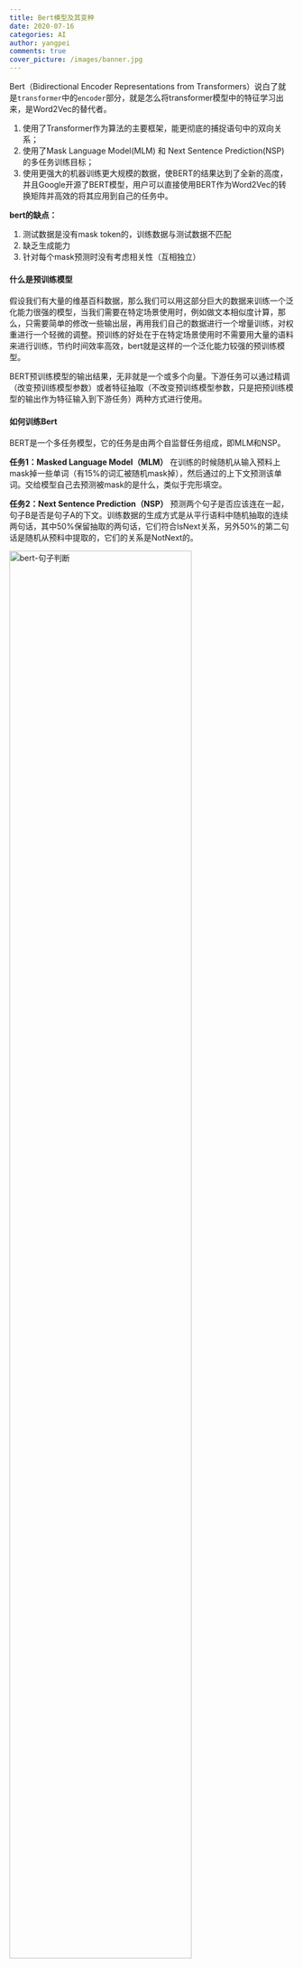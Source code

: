 ```yaml
---
title: Bert模型及其变种
date: 2020-07-16
categories: AI
author: yangpei
comments: true
cover_picture: /images/banner.jpg
---
```


Bert（Bidirectional Encoder Representations from Transformers）说白了就是`transformer`中的`encoder`部分，就是怎么将transformer模型中的特征学习出来，是Word2Vec的替代者。

1. 使用了Transformer作为算法的主要框架，能更彻底的捕捉语句中的双向关系；
2. 使用了Mask Language Model(MLM) 和 Next Sentence Prediction(NSP) 的多任务训练目标；
3. 使用更强大的机器训练更大规模的数据，使BERT的结果达到了全新的高度，并且Google开源了BERT模型，用户可以直接使用BERT作为Word2Vec的转换矩阵并高效的将其应用到自己的任务中。

**bert的缺点：**
1. 测试数据是没有mask token的，训练数据与测试数据不匹配
2. 缺乏生成能力
3. 针对每个mask预测时没有考虑相关性（互相独立）

#### 什么是预训练模型
假设我们有大量的维基百科数据，那么我们可以用这部分巨大的数据来训练一个泛化能力很强的模型，当我们需要在特定场景使用时，例如做文本相似度计算，那么，只需要简单的修改一些输出层，再用我们自己的数据进行一个增量训练，对权重进行一个轻微的调整。预训练的好处在于在特定场景使用时不需要用大量的语料来进行训练，节约时间效率高效，bert就是这样的一个泛化能力较强的预训练模型。

BERT预训练模型的输出结果，无非就是一个或多个向量。下游任务可以通过精调（改变预训练模型参数）或者特征抽取（不改变预训练模型参数，只是把预训练模型的输出作为特征输入到下游任务）两种方式进行使用。

#### 如何训练Bert
BERT是一个多任务模型，它的任务是由两个自监督任务组成，即MLM和NSP。

**任务1：Masked Language Model（MLM）**
在训练的时候随机从输入预料上mask掉一些单词（有15%的词汇被随机mask掉），然后通过的上下文预测该单词。交给模型自己去预测被mask的是什么，类似于完形填空。

**任务2：Next Sentence Prediction（NSP）**
预测两个句子是否应该连在一起，句子B是否是句子A的下文。训练数据的生成方式是从平行语料中随机抽取的连续两句话，其中50%保留抽取的两句话，它们符合IsNext关系，另外50%的第二句话是随机从预料中提取的，它们的关系是NotNext的。

<img src="https://i.loli.net/2020/07/13/4HJVnyOFmdNA9Eh.png" width="80%" alt="bert-句子判断" />

#### 举例说明
例如阅读理解题，输入文章和问题看，输出答案的位置。

如何设计网络呢？需要分别计算答案的起始位置和终止位置，如下图所示：

<img src="https://i.loli.net/2020/07/13/9wmjBbWXN5pTseY.png" width="80%" alt="bert-阅读" />

#### Bert模型如何使用

打开github/bert，下载pre-trained models，在此基础上做fine-tuning操作。

建议练手github/bert上列举的项目。
1. download github/bert的代码，放入新建的项目文件夹（`git clone https://github.com/google-research/bert`）
2. 根据不同的任务，选择下载预训练模型，放入checkpoint文件夹
3. 下载数据集，如glue-data
4. 开始训练
5. 在output文件下面，可以找到对应模型参数文件，就是训练的结果

#### Bert模型的变种
##### XLNet
`先将句子打乱，再复原句子。`XLNet融合了GPT和Bert两个模型，等效为mask机制+序列预测的难度加强版。

1. GPT是自编码模型， 通过双向LSTM编码提取语义。
2. Bert是自回归模型，不分顺序，用attention加强提取语义的效果。
3. XLNet融合了Bert的结构和GPT的有向预测。

<img src="https://i.loli.net/2020/07/16/wJriGV7cQYLtfNq.png" alt="XLNet" width="80%" />

XLNet解决了Bert的以下缺点：

<img src="https://i.loli.net/2020/07/17/iWoAPZ1TOuDqhnk.png" alt="XLNet改进" width="80%" />

##### SpanBert

对应论文：《Improving Pre-training by Representing and Predicting Spans》
`预测一个范围内的所有词，而不是像Bert一样预测一个个的词。`

1. 提出了更好的 `Span Mask` 方案，SpanBERT 不再对随机的单个 token 添加掩膜，而是对随机对邻接分词添加掩膜；
2. 通过加入 Span Boundary Objective (SBO) 训练目标，通过使用分词边界的表示来预测被添加掩膜的分词的内容，不再依赖分词内单个 token 的表示，增强了 BERT 的性能，特别在一些与 Span 相关的任务，如抽取式问答；
3. 用实验获得了和 XLNet 类似的结果，发现不加入 Next Sentence Prediction (NSP) 任务，直接用连续一长句训练效果更好。

<img src="https://i.loli.net/2020/07/16/t84cMzRsrFAhoJT.png" alt="SpanBert" width="80%" />

##### T5
T5是text-to-text transfer transformer）的简称，其实T5简单的说就是将所有 NLP 任务都转化成 Text-to-Text （文本到文本）任务。

[Exploring the Limits of Transfer Learning with a Unified Text-to-Text Transformer](https://arxiv.org/pdf/1910.10683.pdf)
[github地址](https://github.com/google-research/text-to-text-transfer-transformer)
`所有的任务都转化为序列到序列的任务`

##### StructBert

[论文](https://arxiv.org/pdf/1908.04577.pdf)

`打断某段词语顺序，预测时按正常输出，还能预测两个句子的关系（前后、后前、无关系）`

StructBert在Bert原有的MaskLM的训练目标上，增加了两个基于语言结构的训练目标：词序(word-level ordering)和句序(sentence-level ordering)任务。

给定句子对(S1, S2)，判断S2是否是S1的下一个句子，或上一个句子，或毫无关联的句子（从NSP的0/1分类变成了三分类问题）。

<img src="https://i.loli.net/2020/07/16/Y3ILtDFR7MkczoK.png" alt="StructBert" width="80%" />

##### FastBert

在每层Transformer后都去预测样本标签，如果某样本预测结果的置信度很高，就不用继续计算了。论文把这个逻辑称为样本自适应机制（Sample-wise adaptive mechanism），就是自适应调整每个样本的计算量，容易的样本通过一两层就可以预测出来，较难的样本则需要走完全程。

以下是论文提出的FastBert模型：

<img src="https://i.loli.net/2020/07/16/mgYp7IFyKun9OoD.png" alt="FastBert" width="100%" />

具体流程：
1. 获取某一版的Pre-training Bert.
2. 最后一层加上任务所需的分类网络，对Bert进行fine-tune。
3. 开始蒸馏，固定Bert主干的参数。在每一层decoder后都加上分类网络，注意这些网络是不共享参数的，各分各的。利用最后一层输出的分类概率，作为中间每一层分类的目标分布，利用KL散度或JS散度做分布拟合。

##### VL-Bert

[论文](https://arxiv.org/abs/1908.08530)

VL-Bert是一种新型的通用视觉-语言预训练模型（Visual-Linguistic BERT，简称 VL-BERT），该模型采用简单而强大的 Transformer 模型作为主干网络，并将其输入扩展为同时包含视觉与语言输入的多模态形式，适用于绝大多数视觉-语言下游任务。

<img src="https://i.loli.net/2020/07/16/LDcEvnGglPxHiYO.png" alt="VL-Bert" width="80%" />

> VL-BERT 的主干网络使用 TransformerAttention 模块，并将视觉与语言嵌入特征作为输入，其中输入的每个元素是来自句子中的单词、或图像中的感兴趣区域（RoIs）。在模型训练的过程中，每个元素均可以根据其内容、位置、类别等信息自适应地聚合来自所有其他元素的信息。在堆叠多层 TransformerAttention 模块后，其特征表示即具有更为丰富的聚合与对齐视觉和语言线索的能力。

任务：
1. 屏蔽语言模型（Masked Language Modeling），即随机屏蔽掉语句中的一些词，并预测当前位置的词是什么；
2. 屏蔽 RoI 分类（MaskedRoIClassification），即随机屏蔽掉视觉输入中的一些 RoIs，并预测此空间位置对应 RoI 的所属类别；
3. 图像标题关联预测（Sentence-Image Relationship Prediction），即预测图像与标题是否属于同一对。

##### VideoBert

[VideoBERT: A Joint Model for Video and Language Representation Learning](https://arxiv.org/abs/1904.01766)

作者们借鉴了语言建模中十分成功的 BERT 模型，在它的基础上进行改进，从视频数据的向量量化和现有的语音识别输出结果上分别导出视觉 token 和语言学 token，然后在这些 token 的序列上学习双向联合分布。作者们在多项任务中测试了这个模型，包括动作分类和视频描述。

##### DynaBERT

论文：《DynaBERT: Dynamic BERT with Adaptive Width and Depth》

论文中作者提出了新的训练算法，同时对不同尺寸的子网络进行训练，通过该方法训练后可以在推理阶段直接对模型裁剪。依靠新的训练算法，本文在效果上超越了众多压缩模型，比如DistillBERT、TinyBERT以及LayerDrop后的模型。

论文对于BERT的压缩流程是这样的：
- 训练时，对宽度和深度进行裁剪，训练不同的子网络
- 推理时，根据速度需要直接裁剪，用裁剪后的子网络进行预测

#### 对于Bert的思考

> BERT适用场景
`第一，如果NLP任务偏向在语言本身中就包含答案，而不特别依赖文本外的其它特征，往往应用Bert能够极大提升应用效果。`典型的任务比如QA和阅读理解，正确答案更偏向对语言的理解程度，理解能力越强，解决得越好，不太依赖语言之外的一些判断因素，所以效果提升就特别明显。反过来说，对于某些任务，除了文本类特征外，其它特征也很关键，比如搜索的用户行为／链接分析／内容质量等也非常重要，所以Bert的优势可能就不太容易发挥出来。再比如，推荐系统也是类似的道理，Bert可能只能对于文本内容编码有帮助，其它的用户行为类特征，不太容易融入Bert中。
`第二，Bert特别适合解决句子或者段落的匹配类任务。`就是说，Bert特别适合用来解决判断句子关系类问题，这是相对单文本分类任务和序列标注等其它典型NLP任务来说的，很多实验结果表明了这一点。而其中的原因，我觉得很可能主要有两个，一个原因是：很可能是因为Bert在预训练阶段增加了Next Sentence Prediction任务，所以能够在预训练阶段学会一些句间关系的知识，而如果下游任务正好涉及到句间关系判断，就特别吻合Bert本身的长处，于是效果就特别明显。第二个可能的原因是：因为Self Attention机制自带句子A中单词和句子B中任意单词的Attention效果，而这种细粒度的匹配对于句子匹配类的任务尤其重要，所以Transformer的本质特性也决定了它特别适合解决这类任务。
`第三，Bert的适用场景，与NLP任务对深层语义特征的需求程度有关。`感觉越是需要深层语义特征的任务，越适合利用Bert来解决；而对有些NLP任务来说，浅层的特征即可解决问题，典型的浅层特征性任务比如分词，POS词性标注，NER，文本分类等任务，这种类型的任务，只需要较短的上下文，以及浅层的非语义的特征，貌似就可以较好地解决问题，所以Bert能够发挥作用的余地就不太大，有点杀鸡用牛刀，有力使不出来的感觉。
这很可能是因为Transformer层深比较深，所以可以逐层捕获不同层级不同深度的特征。于是，对于需要语义特征的问题和任务，Bert这种深度捕获各种特征的能力越容易发挥出来，而浅层的任务，比如分词／文本分类这种任务，也许传统方法就能解决得比较好，因为任务特性决定了，要解决好它，不太需要深层特征。
`第四，Bert比较适合解决输入长度不太长的NLP任务，而输入比较长的任务，典型的比如文档级别的任务，Bert解决起来可能就不太好。`主要原因在于：Transformer的self attention机制因为要对任意两个单词做attention计算，所以时间复杂度是n平方，n是输入的长度。如果输入长度比较长，Transformer的训练和推理速度掉得比较厉害，于是，这点约束了Bert的输入长度不能太长。所以对于输入长一些的文档级别的任务，Bert就不容易解决好。结论是：Bert更适合解决句子级别或者段落级别的NLP任务。          出自[《一文读懂BERT(原理篇)》](https://blog.csdn.net/jiaowoshouzi/java/article/details/89073944)

#### Bert的应用
涵盖了Question Answer(QA，问答系统)与阅读理解、搜索与信息检索（IR）、对话系统／聊天机器人（Dialog System or Chatbot）、文本摘要、数据增强、文本分类、序列标注……详见[《Bert时代的创新（应用篇）：Bert在NLP各领域的应用进展》](https://mp.weixin.qq.com/s?__biz=MjM5ODkzMzMwMQ==&mid=2650410022&idx=1&sn=40fd5ec1b428073020af50bd6e991c32&scene=21#wechat_redirect)
